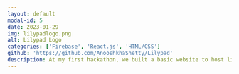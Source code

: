 ```yaml
---
layout: default
modal-id: 5
date: 2023-01-29
img: lilypadlogo.png
alt: Lilypad Logo
categories: ['Firebase', 'React.js', 'HTML/CSS']
github: 'https://github.com/AnooshkhaShetty/Lilypad'
description: At my first hackathon, we built a basic website to host listings for free food around campus. While we were not able to completely refine the site, learned to apply vanilla React.js as well as connected a Firebase backend to create a dynamic site.
---
```

